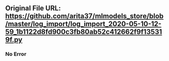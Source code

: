 ## Original File URL: https://github.com/arita37/mlmodels_store/blob/master/log_import/log_import_2020-05-10-12-59_1b1122d8fd900c3fb80ab52c412662f9f135319f.py<br />

### No Error